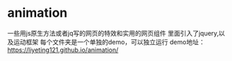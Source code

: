 # animation
一些用js原生方法或者jq写的网页的特效和实用的网页组件
里面引入了jquery,以及运动框架
每个文件夹是一个单独的demo，可以独立运行
demo地址：https://liyeting121.github.io/animation/
